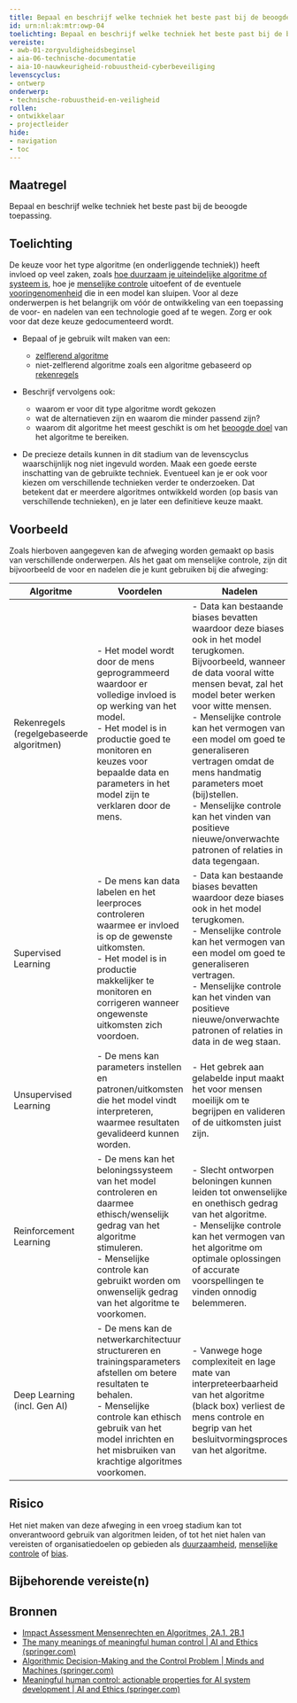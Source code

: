 ```yaml
---
title: Bepaal en beschrijf welke techniek het beste past bij de beoogde toepassing
id: urn:nl:ak:mtr:owp-04
toelichting: Bepaal en beschrijf welke techniek het beste past bij de beoogde toepassing.
vereiste: 
- awb-01-zorgvuldigheidsbeginsel
- aia-06-technische-documentatie
- aia-10-nauwkeurigheid-robuustheid-cyberbeveiliging
levenscyclus: 
- ontwerp
onderwerp:
- technische-robuustheid-en-veiligheid
rollen:
- ontwikkelaar
- projectleider
hide:
- navigation
- toc
---
```


<!-- tags -->

## Maatregel
Bepaal en beschrijf welke techniek het beste past bij de beoogde toepassing.

## Toelichting 
De keuze voor het type algoritme (en onderliggende techniek)) heeft invloed op veel zaken, zoals [hoe duurzaam je uiteindelijke algoritme of systeem is](../onderwerpen/duurzaamheid.md), hoe je [menselijke controle](../onderwerpen/menselijke-controle.md) uitoefent of de eventuele [vooringenomenheid](../onderwerpen/bias-en-non-discriminatie.md) die in een model kan sluipen. Voor al deze onderwerpen is het belangrijk om vóór de ontwikkeling van een toepassing de voor- en nadelen van een technologie goed af te wegen.
Zorg er ook voor dat deze keuze gedocumenteerd wordt.

- Bepaal of je gebruik wilt maken van een:

    - [zelflerend algoritme](../overhetalgoritmekader/soorten-algoritmes.md#zelflerende-algoritmes)
    - niet-zelflerend algoritme zoals een algoritme gebaseerd op [rekenregels](../overhetalgoritmekader/soorten-algoritmes.md#rekenregels)

- Beschrijf vervolgens ook:
    
    - waarom er voor dit type algoritme wordt gekozen
    - wat de alternatieven zijn en waarom die minder passend zijn?
    - waarom dit algoritme het meest geschikt is om het [beoogde doel](1-pba-02-formuleren-doelstelling.md) van het algoritme te bereiken. 

- De precieze details kunnen in dit stadium van de levenscyclus waarschijnlijk nog niet ingevuld worden. Maak een goede eerste inschatting van de gebruikte techniek. Eventueel kan je er ook voor kiezen om verschillende technieken verder te onderzoeken. Dat betekent dat er meerdere algoritmes ontwikkeld worden (op basis van verschillende technieken), en je later een definitieve keuze maakt. 

## Voorbeeld
Zoals hierboven aangegeven kan de afweging worden gemaakt op basis van verschillende onderwerpen. Als het gaat om menselijke controle, zijn dit bijvoorbeeld de voor en nadelen die je kunt gebruiken bij die afweging:

| Algoritme                    | Voordelen                                                                                                                                                                      | Nadelen                                                                                                                                                                                                                     |
|------------------------------|---------------------------------------------------------------------------------------------------------------------------------------------------------------------------------|-----------------------------------------------------------------------------------------------------------------------------------------------------------------------------------------------------------------------------|
| Rekenregels (regelgebaseerde algoritmen) | - Het model wordt door de mens geprogrammeerd waardoor er volledige invloed is op werking van het model.<br>- Het model is in productie goed te monitoren en keuzes voor bepaalde data en parameters in het model zijn te verklaren door de mens. | - Data kan bestaande biases bevatten waardoor deze biases ook in het model terugkomen. Bijvoorbeeld, wanneer de data vooral witte mensen bevat, zal het model beter werken voor witte mensen.<br>- Menselijke controle kan het vermogen van een model om goed te generaliseren vertragen omdat de mens handmatig parameters moet (bij)stellen.<br>- Menselijke controle kan het vinden van positieve nieuwe/onverwachte patronen of relaties in data tegengaan. |
| Supervised Learning          | - De mens kan data labelen en het leerproces controleren waarmee er invloed is op de gewenste uitkomsten.<br>- Het model is in productie makkelijker te monitoren en corrigeren wanneer ongewenste uitkomsten zich voordoen. | - Data kan bestaande biases bevatten waardoor deze biases ook in het model terugkomen.<br>- Menselijke controle kan het vermogen van een model om goed te generaliseren vertragen.<br>- Menselijke controle kan het vinden van positieve nieuwe/onverwachte patronen of relaties in data in de weg staan. |
| Unsupervised Learning        | - De mens kan parameters instellen en patronen/uitkomsten die het model vindt interpreteren, waarmee resultaten gevalideerd kunnen worden.                                         | - Het gebrek aan gelabelde input maakt het voor mensen moeilijk om te begrijpen en valideren of de uitkomsten juist zijn.                                                                                                    |
| Reinforcement Learning       | - De mens kan het beloningssysteem van het model controleren en daarmee ethisch/wenselijk gedrag van het algoritme stimuleren.<br>- Menselijke controle kan gebruikt worden om onwenselijk gedrag van het algoritme te voorkomen. | - Slecht ontworpen beloningen kunnen leiden tot onwenselijke en onethisch gedrag van het algoritme.<br>- Menselijke controle kan het vermogen van het algoritme om optimale oplossingen of accurate voorspellingen te vinden onnodig belemmeren. |
| Deep Learning (incl. Gen AI) | - De mens kan de netwerkarchitectuur structureren en trainingsparameters afstellen om betere resultaten te behalen.<br>- Menselijke controle kan ethisch gebruik van het model inrichten en het misbruiken van krachtige algoritmes voorkomen. | - Vanwege hoge complexiteit en lage mate van interpreteerbaarheid van het algoritme (black box) verliest de mens controle en begrip van het besluitvormingsproces van het algoritme.                                         |



## Risico
Het niet maken van deze afweging in een vroeg stadium kan tot onverantwoord gebruik van algoritmen leiden, of tot het niet halen van vereisten of organisatiedoelen op gebieden als [duurzaamheid](../onderwerpen/duurzaamheid.md), [menselijke controle](../onderwerpen/menselijke-controle.md) of [bias](../onderwerpen/bias-en-non-discriminatie.md).

## Bijbehorende vereiste(n)
<!-- list_vereisten_on_maatregelen_page -->

## Bronnen 
- [Impact Assessment Mensenrechten en Algoritmes, 2A.1, 2B.1](../instrumenten/IAMA.md)
- [The many meanings of meaningful human control | AI and Ethics (springer.com)](https://link.springer.com/article/10.1007/s43681-023-00320-6)
- [Algorithmic Decision-Making and the Control Problem | Minds and Machines (springer.com)](https://link.springer.com/article/10.1007/s11023-019-09513-7)
- [Meaningful human control: actionable properties for AI system development | AI and Ethics (springer.com)](https://link.springer.com/article/10.1007/s43681-022-00167-3)

